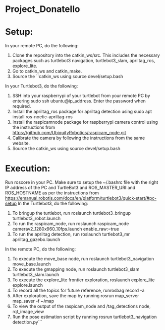 # Project_Donatello
# Setup:
In your remote PC, do the following:
1.  Clone the repository into the catkin_ws/src. This includes the necessary packages such as turtlebot3 navigation, turtlebot3_slam, apriltag_ros, explore_lite.
2. Go to catkin_ws and catkin_make.
3. Source the ``catkin_ws using source devel/setup.bash

In your Turtlebot3, do the following:
1. SSH into your raspberrypi of your turtlebot from your remote PC by entering sudo ssh ubuntu@ip_address. Enter the password when required.
2. Install the apriltag_ros package for apriltag detection using sudo apt install ros-noetic-apriltag-ros
3. Install the raspicamnode package for raspberrypi camera control using the instructions from https://github.com/UbiquityRobotics/raspicam_node.git
4. Calibrate the camera by following the instructions from the same website.
5. Source the catkin_ws using source devel/setup.bash

# Execution:
Run roscore in your PC. Make sure to setup the ~/.bashrc file with the right IP address of the PC and TurtleBot3 and ROS_MASTER_URI and ROS_HOSTNAME as per the instructions from https://emanual.robotis.com/docs/en/platform/turtlebot3/quick-start/#pc-setup 
In the Turtlebot3, do the following:
1. To bringup the turtlebot, run roslaunch turtlebot3_bringup turtlebot3_robot.launch
2. To run the raspicam_node, run roslaunch raspicam_node camerav2_1280x960_10fps.launch enable_raw:=true
3. To run the apriltag detection, run roslaunch turtlebot3_mr apriltag_gazebo.launch

In the remote PC, do the following:
1. To execute the move_base node, run roslaunch turtlebot3_navigation move_base.launch
2. To execute the gmapping node, run roslaunch turtlebot3_slam turtlebot3_slam.launch
3. To execute the explore_lite frontier exploration, roslaunch explore_lite explore.launch
4. To record all the topics for future reference, runrosbag record -a
5. After exploration, save the map by running rosrun map_server map_saver -f ~/map
6. To view the output of the raspicam_node and /tag_detections node, rqt_image_view
7. Run the pose estimation script by running rosrun turtlebot3_navigation detection.py```

